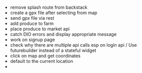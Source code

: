 - remove splash route from backstack
-  create a gpx file after selecting from map
-  send gpx file via rest
-  add produce to farm
-  place produce to market api
-  catch DIO errors and display appropriate message
-  work on signup page 
-  check why there are multiple api calls esp on login api / Use futurebuilder instead of a stateful widget
-  click on map and get coordinates
-  default to the current location
-  